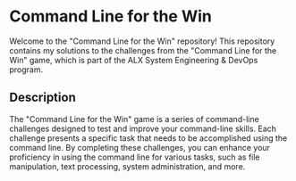 # Command Line for the Win

Welcome to the "Command Line for the Win" repository! This repository contains my solutions to the challenges from the "Command Line for the Win" game, which is part of the ALX System Engineering & DevOps program.

## Description

The "Command Line for the Win" game is a series of command-line challenges designed to test and improve your command-line skills. Each challenge presents a specific task that needs to be accomplished using the command line. By completing these challenges, you can enhance your proficiency in using the command line for various tasks, such as file manipulation, text processing, system administration, and more.
